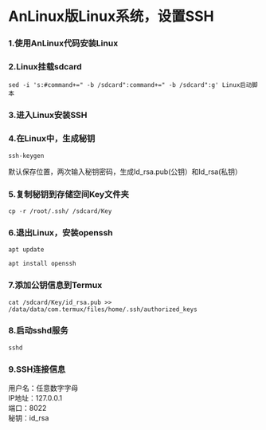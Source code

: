 # AnLinux版Linux系统，设置SSH

### 1.使用AnLinux代码安装Linux
### 2.Linux挂载sdcard
  ```
  sed -i 's:#command+=" -b /sdcard":command+=" -b /sdcard":g' Linux启动脚本
  ```
### 3.进入Linux安装SSH
### 4.在Linux中，生成秘钥
  ```
  ssh-keygen
  ```
默认保存位置，两次输入秘钥密码，生成Id_rsa.pub(公钥）和Id_rsa(私钥）
### 5.复制秘钥到存储空间Key文件夹
  ```
  cp -r /root/.ssh/ /sdcard/Key
  ```
### 6.退出Linux，安装openssh
  ```
  apt update
  ```
  ```
  apt install openssh
  ```
### 7.添加公钥信息到Termux
  ```
  cat /sdcard/Key/id_rsa.pub >> /data/data/com.termux/files/home/.ssh/authorized_keys
  ```
### 8.启动sshd服务
  ```
  sshd
  ```
### 9.SSH连接信息
  用户名：任意数字字母  
  IP地址：127.0.0.1  
  端口：8022  
  秘钥：id_rsa  
